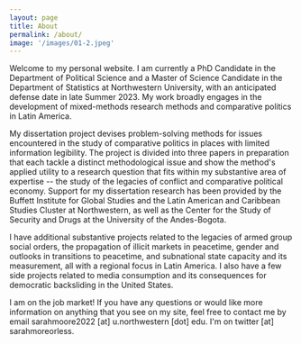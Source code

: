 ```yaml
---
layout: page
title: About
permalink: /about/
image: '/images/01-2.jpeg'
---
```


Welcome to my personal website. I am currently a PhD Candidate in the Department of Political Science and a Master of Science Candidate in the Department of Statistics at Northwestern University, with an anticipated defense date in late Summer 2023. My work broadly engages in the development of mixed-methods research methods and comparative politics in Latin America. 

My dissertation project devises problem-solving methods for issues encountered in the study of comparative politics in places with limited information legibility. The project is divided into three papers in preparation that each tackle a distinct methodological issue and show the method's applied utility to a research question that fits within my substantive area of expertise -- the study of the legacies of conflict and comparative political economy. Support for my dissertation research has been provided by the Buffett Institute for Global Studies and the Latin American and Caribbean Studies Cluster at Northwestern, as well as the Center for the Study of Security and Drugs at the University of the Andes-Bogota.   

I have additional substantive projects related to the legacies of armed group social orders, the propagation of illicit markets in peacetime, gender and outlooks in transitions to peacetime, and subnational state capacity and its measurement, all with a regional focus in Latin America. I also have a few side projects related to media consumption and its consequences for democratic backsliding in the United States. 

I am on the job market! If you have any questions or would like more information on anything that you see on my site, feel free to contact me by email sarahmoore2022 [at] u.northwestern [dot] edu. I'm on twitter [at] sarahmoreorless. 